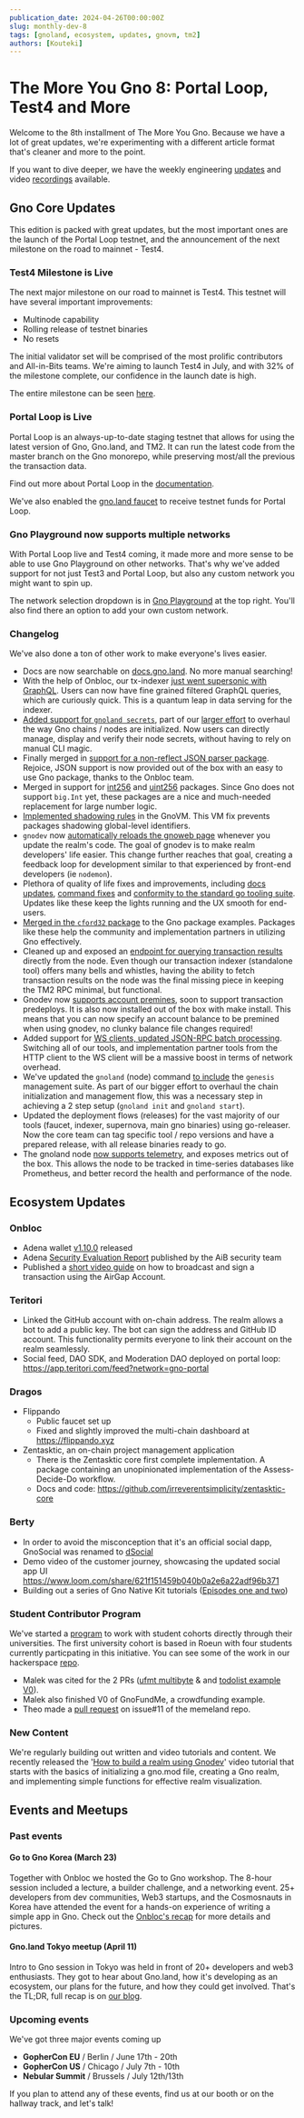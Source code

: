 ```yaml
---
publication_date: 2024-04-26T00:00:00Z
slug: monthly-dev-8
tags: [gnoland, ecosystem, updates, gnovm, tm2]
authors: [Kouteki]
---
```


# The More You Gno 8: Portal Loop, Test4 and More

Welcome to the 8th installment of The More You Gno. Because we have a lot of great updates, we're experimenting with a different article format that's cleaner and more to the point.

If you want to dive deeper, we have the weekly engineering [updates](https://github.com/gnolang/meetings/issues/37) and video [recordings](https://www.youtube.com/watch?v=9ch7MhKNBmw&list=PL7nP7r1QiDktMCdw1ydQo2crM3y6Zk7E4) available. 

## Gno Core Updates

This edition is packed with great updates, but the most important ones are the launch of the Portal Loop testnet, and the announcement of the next milestone on the road to mainnet - Test4.

### Test4 Milestone is Live

The next major milestone on our road to mainnet is Test4. This testnet will have several important improvements:

- Multinode capability
- Rolling release of testnet binaries
- No resets

The initial validator set will be comprised of the most prolific contributors and All-in-Bits teams. We're aiming to launch Test4 in July, and with 32% of the milestone complete, our confidence in the launch date is high.

The entire milestone can be seen [here](https://github.com/gnolang/gno/milestone/4).

### Portal Loop is Live

Portal Loop is an always-up-to-date staging testnet that allows for using the latest version of Gno, Gno.land, and TM2. It can run the latest code from the master branch on the Gno monorepo, while preserving most/all the previous the transaction data. 

Find out more about Portal Loop in the [documentation](https://docs.gno.land/concepts/portal-loop/).

We've also enabled the [gno.land faucet](https://gno.land/faucet) to receive testnet funds for Portal Loop.

### Gno Playground now supports multiple networks

With Portal Loop live and Test4 coming, it made more and more sense to be able to use Gno Playground on other networks. That's why we've added support for not just Test3 and Portal Loop, but also any custom network you might want to spin up.

The network selection dropdown is in [Gno Playground](https://play.gno.land/) at the top right. You'll also find there an option to add your own custom network. 

### Changelog

We've also done a ton of other work to make everyone's lives easier.

- Docs are now searchable on [docs.gno.land](http://docs.gno.land/). No more manual searching!
- With the help of Onbloc, our tx-indexer [just went supersonic with GraphQL](https://github.com/gnolang/tx-indexer/pull/20). Users can now have fine grained filtered GraphQL queries, which are curiously quick. This is a quantum leap in data serving for the indexer.
- [Added support for `gnoland secrets`](https://github.com/gnolang/gno/pull/1593), part of our [larger effort](https://github.com/gnolang/gno/issues/1836) to overhaul the way Gno chains / nodes are initialized. Now users can directly manage, display and verify their node secrets, without having to rely on manual CLI magic.
- Finally merged in [support for a non-reflect JSON parser package](https://github.com/gnolang/gno/pull/1415). Rejoice, JSON support is now provided out of the box with an easy to use Gno package, thanks to the Onbloc team.
- Merged in support for [int256](https://github.com/gnolang/gno/pull/1848) and [uint256](https://github.com/gnolang/gno/pull/1778) packages. Since Gno does not support `big.Int` yet, these packages are a nice and much-needed replacement for large number logic.
- [Implemented shadowing rules](https://github.com/gnolang/gno/pull/1793) in the GnoVM. This VM fix prevents packages shadowing global-level identifiers.
- `gnodev` now [automatically reloads the gnoweb page](https://github.com/gnolang/gno/pull/1457) whenever you update the realm's code. The goal of gnodev is to make realm developers' life easier. This change further reaches that goal, creating a feedback loop for development similar to that experienced by front-end developers (ie `nodemon`).
- Plethora of quality of life fixes and improvements, including [docs updates](https://github.com/gnolang/gno/pull/1741), [command fixes](https://github.com/gnolang/gno/pull/1716) and [conformity to the standard go tooling suite](https://github.com/gnolang/gno/pull/1407). Updates like these keep the lights running and the UX smooth for end-users.
- [Merged in the `cford32` package](https://github.com/gnolang/gno/pull/1572) to the Gno package examples. Packages like these help the community and implementation partners in utilizing Gno effectively.
- Cleaned up and exposed an [endpoint for querying transaction results](https://github.com/gnolang/gno/pull/1546) directly from the node. Even though our transaction indexer (standalone tool) offers many bells and whistles, having the ability to fetch transaction results on the node was the final missing piece in keeping the TM2 RPC minimal, but functional.
- Gnodev now [supports account premines](https://github.com/gnolang/gno/pull/1938), soon to support transaction predeploys. It is also now installed out of the box with make install. This means that you can now specify an account balance to be premined when using gnodev, no clunky balance file changes required!
- Added support for [WS clients, updated JSON-RPC batch processing](https://github.com/gnolang/gno/pull/1498). Switching all of our tools, and implementation partner tools from the HTTP client to the WS client will be a massive boost in terms of network overhead.
- We've updated the `gnoland` (node) command [to include](https://github.com/gnolang/gno/pull/1954) the `genesis` management suite. As part of our bigger effort to overhaul the chain initialization and management flow, this was a necessary step in achieving a 2 step setup (`gnoland init` and `gnoland start`).
- Updated the deployment flows (releases) for the vast majority of our tools (faucet, indexer, supernova, main gno binaries) using go-releaser. Now the core team can tag specific tool / repo versions and have a prepared release, with all release binaries ready to go.
- The gnoland node [now supports telemetry](https://github.com/gnolang/gno/pull/1762), and exposes metrics out of the box. This allows the node to be tracked in time-series databases like Prometheus, and better record the health and performance of the node.

## Ecosystem Updates

### Onbloc

* Adena wallet [v1.10.0](https://github.com/onbloc/adena-wallet/releases/tag/v1.10.0) released 
* Adena [Security Evaluation Report](https://github.com/adr-sk/adena-extension/blob/main/audits/Adena%20Security%20Evaluation%20Feb%202024.pdf) published by the AiB security team 
* Published a [short video guide](https://www.youtube.com/watch?v=TfSzp1_MaOI) on how to broadcast and sign a transaction using the AirGap Account.

### Teritori

- Linked the GitHub account with on-chain address. The realm allows a bot to add a public key. The bot can sign the address and GitHub ID account. This functionality permits everyone to link their account on the realm seamlessly.
- Social feed, DAO SDK, and Moderation DAO deployed on portal loop: https://app.teritori.com/feed?network=gno-portal

### Dragos

- Flippando
    - Public faucet set up
    - Fixed and slightly improved the multi-chain dashboard at https://flippando.xyz
- Zentasktic, an on-chain project management application 
    - There is the Zentasktic core first complete implementation. A package containing an unopinionated implementation of the Assess-Decide-Do workflow. 
    - Docs and code: https://github.com/irreverentsimplicity/zentasktic-core

### Berty

- In order to avoid the misconception that it's an official social dapp, GnoSocial was renamed to [dSocial](https://github.com/gnolang/dsocial)
- Demo video of the customer journey, showcasing the updated social app UI https://www.loom.com/share/621f151459b040b0a2e6a22adf96b371
- Building out a series of Gno Native Kit tutorials ([Episodes one and two](https://www.youtube.com/watch?v=N1HLyQDHGQ0&list=PL7nP7r1QiDktseW7786wrp23ipBZFLPb6&index=2))

### Student Contributor Program

We've started a [program](https://github.com/gnolang/student-contributors-program) to work with student cohorts directly through their universities. The first university cohort is based in Roeun with four students currently particpating in this initiative. You can see some of the work in our hackerspace [repo](https://github.com/gnolang/hackerspace/issues/59). 

- Malek was cited for the 2 PRs ([ufmt multibyte](https://github.com/gnolang/gno/pull/1889) & and [todolist example V0](https://github.com/gnolang/gno/pull/1811)).
- Malek also finished V0 of GnoFundMe, a crowdfunding example.
- Theo made a [pull request](https://github.com/gnolang/memeland/pull/21) on issue#11 of the memeland repo. 

### New Content

We're regularly building out written and video tutorials and content. We recently released the '[How to build a realm using Gnodev](https://www.youtube.com/watch?v=Hp4aeRsPt3g)' video tutorial that starts with the basics of initializing a gno.mod file, creating a Gno realm, and implementing simple functions for effective realm visualization. 

## Events and Meetups

### Past events

#### Go to Gno Korea (March 23)

Together with Onbloc we hosted the Go to Gno workshop. The 8-hour session included a lecture, a builder challenge, and a networking event. 25+ developers from dev communities, Web3 startups, and the Cosmosnauts in Korea have attended the event for a hands-on experience of writing a simple app in Gno. Check out the [Onbloc's recap](https://medium.com/onbloc/go-to-gno-recap-intro-to-the-gno-stack-with-memeland-284a43d7f620) for more details and pictures.

#### Gno.land Tokyo meetup (April 11)

Intro to Gno session in Tokyo was held in front of 20+ developers and web3 enthusiasts. They got to hear about Gno.land, how it's developing as an ecosystem, our plans for the future, and how they could get involved. That's the TL;DR, full recap is on [our blog](https://gno.land/r/gnoland/blog:p/gno-tokyo).

### Upcoming events

We've got three major events coming up
- **GopherCon EU** / Berlin / June 17th - 20th
- **GopherCon US** / Chicago / July 7th - 10th
- **Nebular Summit** / Brussels / July 12th/13th

If you plan to attend any of these events, find us at our booth or on the hallway track, and let's talk!